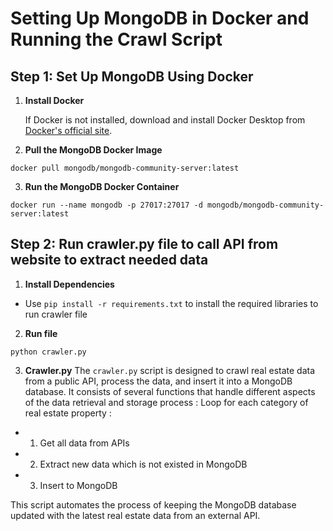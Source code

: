 # Setting Up MongoDB in Docker and Running the Crawl Script

## Step 1: Set Up MongoDB Using Docker

1. **Install Docker**

   If Docker is not installed, download and install Docker Desktop from [Docker's official site](https://www.docker.com/products/docker-desktop).

2. **Pull the MongoDB Docker Image**
```
docker pull mongodb/mongodb-community-server:latest
```
3. **Run the MongoDB Docker Container**
```
docker run --name mongodb -p 27017:27017 -d mongodb/mongodb-community-server:latest
```

## Step 2: Run crawler.py file to call API from website to extract needed data
1. **Install Dependencies**
- Use `pip install -r requirements.txt` to install the required libraries to run crawler file
2. **Run file** 
```
python crawler.py
``` 

3. **Crawler.py** 
The `crawler.py` script is designed to crawl real estate data from a public API, process the data, and insert it into a MongoDB database. It consists of several functions that handle different aspects of the data retrieval and storage process : 
Loop for each category of real estate property : 
- 1. Get all data from APIs
- 2. Extract new data which is not existed in MongoDB
- 3. Insert to MongoDB

This script automates the process of keeping the MongoDB database updated with the latest real estate data from an external API.